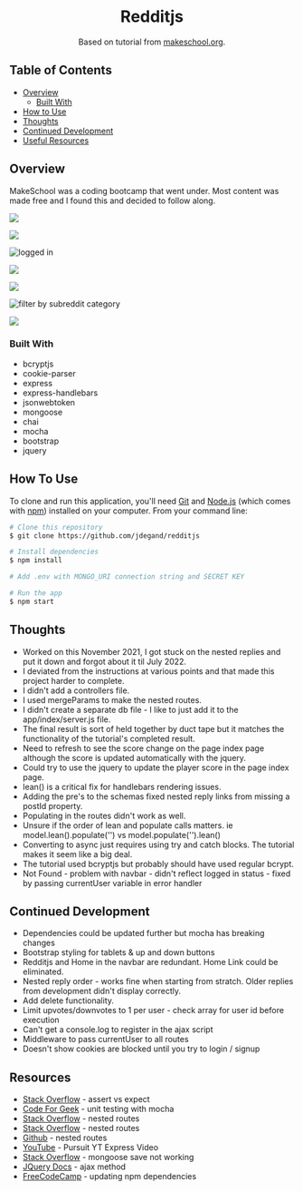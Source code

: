 <h1 align="center">Redditjs</h1>

<div align="center">
   Based on tutorial from  <a href="https://makeschool.org/mediabook/oa/tutorials/reddit-clone-in-node-js/technical-planning/" target="_blank">makeschool.org</a>.
</div>

## Table of Contents

- [Overview](#overview)
  - [Built With](#built-with)
- [How to Use](#how-to-use)
- [Thoughts](#thoughts)
- [Continued Development](#continued-development)
- [Useful Resources](#useful-resources)

## Overview

MakeSchool was a coding bootcamp that went under.  Most content was made free and I found this and decided to follow along.

![](redditjs-home-not-loggedin.png)

![](redditjs-signup.png)

![](redditjs-home-loggedin.png "logged in")

![](redditjs-posts.png)

![](redditjs-new-post.png)

![](redditjs-category-filtering.png "filter by subreddit category")

![](redditjs-post.png)

### Built With 

- bcryptjs
- cookie-parser
- express
- express-handlebars
- jsonwebtoken
- mongoose
- chai
- mocha
- bootstrap
- jquery

## How To Use

To clone and run this application, you'll need [Git](https://git-scm.com) and [Node.js](https://nodejs.org/en/download/) (which comes with [npm](http://npmjs.com)) installed on your computer. From your command line:

```bash
# Clone this repository
$ git clone https://github.com/jdegand/redditjs

# Install dependencies
$ npm install

# Add .env with MONGO_URI connection string and SECRET KEY

# Run the app
$ npm start
```

## Thoughts

- Worked on this November 2021, I got stuck on the nested replies and put it down and forgot about it til July 2022.  
- I deviated from the instructions at various points and that made this project harder to complete.  
- I didn't add a controllers file. 
- I used mergeParams to make the nested routes. 
- I didn't create a separate db file - I like to just add it to the app/index/server.js file. 
- The final result is sort of held together by duct tape but it matches the functionality of the tutorial's completed result.  
- Need to refresh to see the score change on the page index page although the score is updated automatically with the jquery.  
- Could try to use the jquery to update the player score in the page index page.  
- lean() is a critical fix for handlebars rendering issues. 
- Adding the pre's to the schemas fixed nested reply links from missing a postId property. 
- Populating in the routes didn't work as well.  
- Unsure if the order of lean and populate calls matters. ie model.lean().populate('') vs model.populate('').lean()
- Converting to async just requires using try and catch blocks. The tutorial makes it seem like a big deal.  
- The tutorial used bcryptjs but probably should have used regular bcrypt.
- Not Found - problem with navbar - didn't reflect logged in status - fixed by passing currentUser variable in error handler

## Continued Development

- Dependencies could be updated further but mocha has breaking changes
- Bootstrap styling for tablets & up and down buttons
- Redditjs and Home in the navbar are redundant.  Home Link could be eliminated.  
- Nested reply order - works fine when starting from stratch.  Older replies from development didn't display correctly.
- Add delete functionality. 
- Limit upvotes/downvotes to 1 per user - check array for user id before execution
- Can't get a console.log to register in the ajax script
- Middleware to pass currentUser to all routes
- Doesn't show cookies are blocked until you try to login / signup

## Resources
- [Stack Overflow](https://stackoverflow.com/questions/21396524/what-is-the-difference-between-assert-expect-and-should-in-chai) - assert vs expect
- [Code For Geek](https://codeforgeek.com/unit-testing-nodejs-application-using-mocha/) - unit testing with mocha
- [Stack Overflow](https://stackoverflow.com/questions/25260818/rest-with-express-js-nested-router) - nested routes
- [Stack Overflow](https://stackoverflow.com/questions/24002342/node-js-express-nested-routes) - nested routes
- [Github](https://gist.github.com/zcaceres/f38b208a492e4dcd45f487638eff716c) - nested routes
- [YouTube](https://www.youtube.com/watch?v=_TI6iODy4yU) - Pursuit YT Express Video
- [Stack Overflow](https://stackoverflow.com/questions/35733647/mongoose-instance-save-not-working) - mongoose save not working
- [JQuery Docs](https://api.jquery.com/jquery.ajax/) - ajax method
- [FreeCodeCamp](https://www.freecodecamp.org/news/how-to-update-npm-dependencies/) - updating npm dependencies
